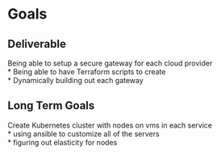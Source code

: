 # Goals
## Deliverable
Being able to setup a secure gateway for each cloud provider  
    * Being able to have Terraform scripts to create  
    * Dynamically building out each gateway  

## Long Term Goals
Create Kubernetes cluster with nodes on vms in each service  
    * using ansible to customize all of the servers  
    * figuring out elasticity for nodes  
